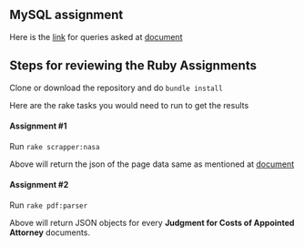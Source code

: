 ## MySQL assignment

Here is the [link]() for queries asked at [document](https://docs.google.com/document/d/10trI8qRuJUIXxqAI2zpZEJ35JUAVd655BA8IsetaCzI/edit#heading=h.c4uy1yovgq20)


## Steps for reviewing the Ruby Assignments

Clone or download the repository and do `bundle install`

Here are the rake tasks you would need to run to get the results

#### Assignment #1 

Run `rake scrapper:nasa`

Above will return the json of the page data same as mentioned at [document](https://docs.google.com/document/d/10trI8qRuJUIXxqAI2zpZEJ35JUAVd655BA8IsetaCzI/edit#heading=h.c4uy1yovgq20)


#### Assignment #2 

Run `rake pdf:parser`

Above will return JSON objects for every **Judgment for Costs of Appointed Attorney** documents.